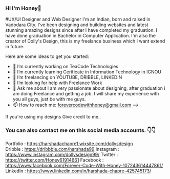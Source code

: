 ### Hi I'm Honey👋

#UX/UI Designer and Web Designer
I'm an Indian, born and raised in Vadodara City.
I've been designing and building websites and latest stunning amazing designs since after I have completed my graduation.
I have done graduation in Bachelor in Computer Application.
I'm also the creator of Dolly's Design, this is my freelance business which I want extend in future.

Here are some ideas to get you started:

- 🔭 I’m currently working on TeaCode Technologies
- 🌱 I’m currently learning Cerificate in Information Technology in IGNOU
- 👯 I’m freelancing on YOUTUBE, DRIBBLE, LINKEDIN
- 🤔 I’m looking for help with Freelance Work
- 💬 Ask me about I am very passionate about designing, after graduation i am doing Freelance and getting a job.
I will share my experience with you all guys, just be with me guys.
- 📫 How to reach me: 	forevercodewithhoney@gmail.com
-->

If you're using my designs Give credit to me..

### You can also contact me on this social media accounts. 👇👇

Portfolio : https://harshadachapre1.wixsite.com/dollysdesign <br>
Dribble : https://dribbble.com/harshada99
Instagram : https://www.instagram.com/dollysdesign99/
Twitter : https://twitter.com/Honey61914661
Facebook : https://www.facebook.com/Forever-Code-With-Honey-107243614447861/
LinkedIn : https://www.linkedin.com/in/harshada-chapre-425745173/
